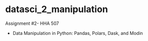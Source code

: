 # datasci_2_manipulation
Assignment #2- HHA 507
- Data Manipulation in Python: Pandas, Polars, Dask, and Modin
